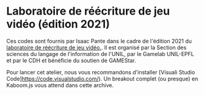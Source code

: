 # Laboratoire de réécriture de jeu vidéo (édition 2021)

Ces codes sont fournis par Isaac Pante dans le cadre de l'édition 2021 du [laboratoire de réécriture de jeu vidéo.](https://www.epfl.ch/schools/cdh/fr/lart-et-la-culture/thema-2021-lincertitude/incertitude-et-jeu-video/). Il est organisé par la Section des sciences du langage de l'information de l'UNIL, par le Gamelab UNIL-EPFL et par le CDH et bénéficie du soutien de GAMEStar.

Pour lancer cet atelier, nous vous recommandons d'installer [Visuali Studio Code]https://code.visualstudio.com/). Un breakout complet (ou presque) en Kaboom.js vous attend dans cette archive.